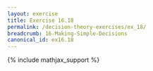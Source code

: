 ```yaml
---
layout: exercise
title: Exercise 16.18
permalink: /decision-theory-exercises/ex_18/
breadcrumb: 16-Making-Simple-Decisions
canonical_id: ex16.18
---
```


{% include mathjax_support %}
